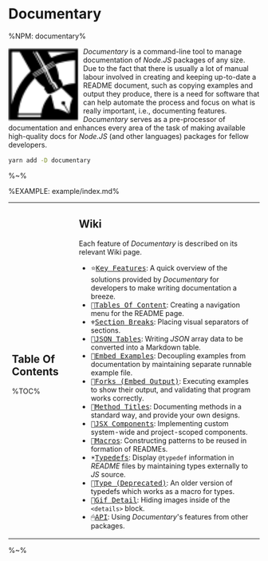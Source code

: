 Documentary
===

%NPM: documentary%

<a href="https://github.com/artdecocode/documentary"><img src="images/LOGO.svg?sanitize=true" width="150" align="left"></a>

_Documentary_ is a command-line tool to manage documentation of _Node.JS_ packages of any size. Due to the fact that there is usually a lot of manual labour involved in creating and keeping up-to-date a README document, such as copying examples and output they produce, there is a need for software that can help automate the process and focus on what is really important, i.e., documenting features. _Documentary_ serves as a pre-processor of documentation and enhances every area of the task of making available high-quality docs for _Node.JS_ (and other languages) packages for fellow developers.

```sh
yarn add -D documentary
```

%~%

%EXAMPLE: example/index.md%

<table>
<tr><td rowspan="2">

## Table Of Contents

%TOC%

</td>
</tr><tr>
<td rowspan="2">

## Wiki

Each feature of _Documentary_ is described on its relevant Wiki page.

- <kbd>⭐️[Key Features](../../wiki/Key-Features)</kbd>: A quick overview of the solutions provided by _Documentary_ for developers to make writing documentation a breeze.
- <kbd>📖[Tables Of Content](../../wiki/Tables-Of-Contents)</kbd>: Creating a navigation menu for the README page.
- <kbd>⚜️[Section Breaks](../../wiki/Section-Breaks)</kbd>: Placing visual separators of sections.
- <kbd>📐[JSON Tables](../../wiki/JSON-Tables)</kbd>: Writing _JSON_ array data to be converted into a Markdown table.
- <kbd>📜[Embed Examples](../../wiki/Embed-Examples)</kbd>: Decoupling examples from documentation by maintaining separate runnable example file.
- <kbd>🍴[Forks (Embed Output)](../../wiki/Forks)</kbd>: Executing examples to show their output, and validating that program works correctly.
- <kbd>🎩[Method Titles](../../wiki/Method-Titles)</kbd>: Documenting methods in a standard way, and provide your own designs.
- <kbd>🎇[JSX Components](../../wiki/JSX-Components)</kbd>: Implementing custom system-wide and project-scoped components.
- <kbd>🤖[Macros](../../wiki/Macros)</kbd>: Constructing patterns to be reused in formation of READMEs.
- <kbd>☀️[Typedefs](../../wiki/Typedefs)</kbd>: Display `@typedef` information in _README_ files by maintaining types externally to _JS_ source.
- <kbd>🎼[Type (Deprecated)](../../wiki/Type-(Deprecated))</kbd>: An older version of typedefs which works as a macro for types.
- <kbd>🥠[Gif Detail](../../wiki/Gif-Detail)</kbd>: Hiding images inside of the `<details>` block.
- <kbd>🖱[API](../../wiki/API)</kbd>: Using _Documentary_'s features from other packages.

</td></tr>
</table>

%~%